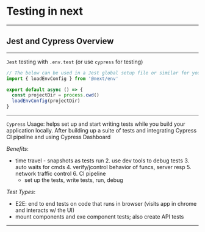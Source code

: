 
# Testing in next

___

## Jest and Cypress Overview

___
`Jest` testing with `.env.test` (or use `cypress` for testing)

```js
// The below can be used in a Jest global setup file or similar for your testing set-up
import { loadEnvConfig } from '@next/env'

export default async () => {
  const projectDir = process.cwd()
  loadEnvConfig(projectDir)
}
```

___
`Cypress`
Usage: helps set up and start writing tests while you build your application locally. After building up a suite of tests and integrating Cypress CI pipeline and using Cypress Dashboard

_Benefits_:

- time travel - snapshots as tests run 2. use dev tools to debug tests 3. auto waits for cmds 4. verify/jcontrol behavior of funcs, server resp 5. network traffic control 6. CI pipeline
  - set up the tests, write tests, run, debug

_Test Types_:

- E2E: end to end tests on code that runs in browser (visits app in chrome and interacts w/ the UI)
- mount components and exe component tests; also create API tests

___
